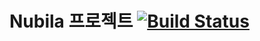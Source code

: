 # Nubila 프로젝트 [![Build Status](https://app.travis-ci.com/dnjsrud3407/nubilaProject.svg?branch=main)](https://app.travis-ci.com/dnjsrud3407/nubilaProject)
